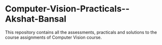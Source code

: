 # Computer-Vision-Practicals--Akshat-Bansal
This repository contains all the assessments, practicals and solutions to the course assignments of Computer Vision course.

